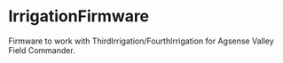 # IrrigationFirmware
Firmware to work with ThirdIrrigation/FourthIrrigation for Agsense Valley Field Commander.
